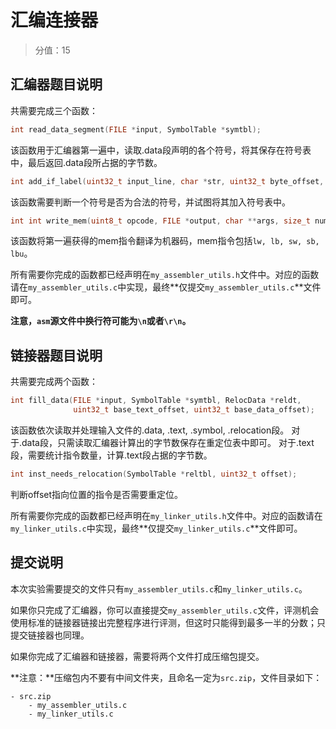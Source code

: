 # 汇编连接器

> 分值：15

## 汇编器题目说明

共需要完成三个函数：

```c
int read_data_segment(FILE *input, SymbolTable *symtbl);
```

该函数用于汇编器第一遍中，读取.data段声明的各个符号，将其保存在符号表中，最后返回.data段所占据的字节数。

```c
int add_if_label(uint32_t input_line, char *str, uint32_t byte_offset, SymbolTable *symtbl);
```

该函数需要判断一个符号是否为合法的符号，并试图将其加入符号表中。

```c
int int write_mem(uint8_t opcode, FILE *output, char **args, size_t num_args);
```

该函数将第一遍获得的mem指令翻译为机器码，mem指令包括`lw, lb, sw, sb, lbu`。

所有需要你完成的函数都已经声明在`my_assembler_utils.h`文件中。对应的函数请在`my_assembler_utils.c`中实现，最终**仅提交`my_assembler_utils.c`**文件即可。

**注意，`asm`源文件中换行符可能为`\n`或者`\r\n`。**

## 链接器题目说明

共需要完成两个函数：

```c
int fill_data(FILE *input, SymbolTable *symtbl, RelocData *reldt, 
              uint32_t base_text_offset, uint32_t base_data_offset);
```

该函数依次读取并处理输入文件的.data, .text, .symbol, .relocation段。 对于.data段，只需读取汇编器计算出的字节数保存在重定位表中即可。 对于.text段，需要统计指令数量，计算.text段占据的字节数。

```c
int inst_needs_relocation(SymbolTable *reltbl, uint32_t offset);
```

判断offset指向位置的指令是否需要重定位。

所有需要你完成的函数都已经声明在`my_linker_utils.h`文件中。对应的函数请在`my_linker_utils.c`中实现，最终**仅提交`my_linker_utils.c`**文件即可。

## 提交说明

本次实验需要提交的文件只有`my_assembler_utils.c`和`my_linker_utils.c`。

如果你只完成了汇编器，你可以直接提交`my_assembler_utils.c`文件，评测机会使用标准的链接器链接出完整程序进行评测，但这时只能得到最多一半的分数；只提交链接器也同理。

如果你完成了汇编器和链接器，需要将两个文件打成压缩包提交。

**注意：**压缩包内不要有中间文件夹，且命名一定为`src.zip`，文件目录如下：

```
- src.zip
	- my_assembler_utils.c
	- my_linker_utils.c
```
